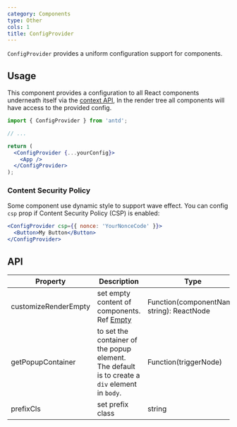 ```yaml
---
category: Components
type: Other
cols: 1
title: ConfigProvider
---
```


`ConfigProvider` provides a uniform configuration support for components.

## Usage

This component provides a configuration to all React components underneath itself via the [context API](https://facebook.github.io/react/docs/context.html), In the render tree all components will have access to the provided config.

```jsx
import { ConfigProvider } from 'antd';

// ...

return (
  <ConfigProvider {...yourConfig}>
    <App />
  </ConfigProvider>
);
```

### Content Security Policy

Some component use dynamic style to support wave effect. You can config `csp` prop if Content Security Policy (CSP) is enabled:

```jsx
<ConfigProvider csp={{ nonce: 'YourNonceCode' }}>
  <Button>My Button</Button>
</ConfigProvider>
```

## API

| Property | Description | Type | Default |
| -------- | ----------- | ---- | ------- |
| customizeRenderEmpty | set empty content of components. Ref [Empty](/components/empty/) | Function(componentName: string): ReactNode | - |
| getPopupContainer | to set the container of the popup element. The default is to create a `div` element in `body`. | Function(triggerNode) | `() => document.body` |
| prefixCls | set prefix class | string | ant |
